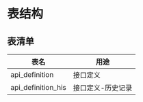 # 表结构

## 表清单

| 表名                 | 用途        |
|--------------------|-----------|
| api_definition     | 接口定义      |
| api_definition_his | 接口定义-历史记录 |


